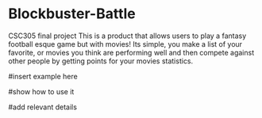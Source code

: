# Blockbuster-Battle
CSC305 final project
This is a product that allows users to play a fantasy football esque game but with movies!
Its simple, you make a list of your favorite, or movies you think are performing well and then compete against other people by getting points for your movies statistics.

#insert example here

#show how to use it

#add relevant details


